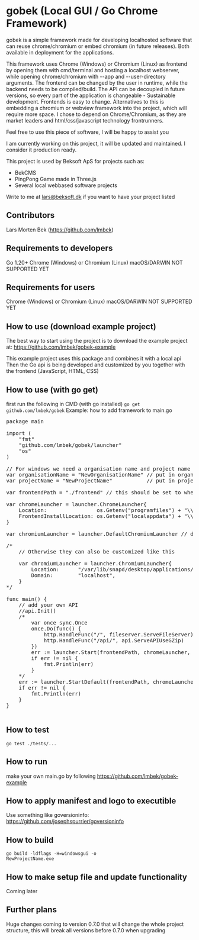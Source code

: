# gobek (Local GUI / Go Chrome Framework)

gobek is a simple framework made for developing localhosted software that can reuse chrome/chromium or embed chromium (in future releases). Both available in deployment for the applications.

This framework uses Chrome (Windows) or Chromium (Linux) as frontend by opening them with cmd/terminal and hosting a localhost webserver, while opening chrome/chromium with --app and --user-directory arguments. The frontend can be changed by the user in runtime, while the backend needs to be compiled/build. The API can be decoupled in future versions, so every part of the application is changeable - Sustainable development. Frontends is easy to change. Alternatives to this is embedding a chromium or webview framework into the project, which will require more space. I chose to depend on Chrome/Chromium, as they are market leaders and html/css/javascript technology frontrunners.

Feel free to use this piece of software, I will be happy to assist you

I am currently working on this project, it will be updated and maintained. I consider it production ready. 

This project is used by Beksoft ApS for projects such as:
* BekCMS
* PingPong Game made in Three.js
* Several local webbased software projects

Write to me at lars@beksoft.dk if you want to have your project listed

## Contributors
Lars Morten Bek (https://github.com/lmbek)

## Requirements to developers
Go 1.20+
Chrome (Windows) or Chromium (Linux)
macOS/DARWIN NOT SUPPORTED YET

## Requirements for users
Chrome (Windows) or Chromium (Linux)
macOS/DARWIN NOT SUPPORTED YET

## How to use (download example project)
The best way to start using the project is to download the example project at:
https://github.com/lmbek/gobek-example

This example project uses this package and combines it with a local api
Then the Go api is being developed and customized by you together with the frontend (JavaScript, HTML, CSS)

## How to use (with go get)
first run the following in CMD (with go installed)
<code>go get github.com/lmbek/gobek</code>
Example: how to add framework to main.go
<pre>
package main

import (
	"fmt"
	"github.com/lmbek/gobek/launcher"
	"os"
)

// For windows we need a organisation name and project name
var organisationName = "NewOrganisationName" // put in organisation name
var projectName = "NewProjectName"           // put in project name

var frontendPath = "./frontend" // this should be set to where frontend files is (frontend folder: html, css, javascript...)

var chromeLauncher = launcher.ChromeLauncher{
	Location:                os.Getenv("programfiles") + "\\Google\\Chrome\\Application\\chrome.exe",
	FrontendInstallLocation: os.Getenv("localappdata") + "\\Google\\Chrome\\InstalledApps\\" + "DefaultOrganisationName" + "\\" + "DefaultProjectName",
}

var chromiumLauncher = launcher.DefaultChromiumLauncher // default chrome or chromium launcher settings can be used like this

/*
	// Otherwise they can also be customized like this

	var chromiumLauncher = launcher.ChromiumLauncher{
		Location:      "/var/lib/snapd/desktop/applications/chromium_chromium.desktop", // TODO: check if better location or can be customised
		Domain:        "localhost",
	}
*/

func main() {
    // add your own API
	//api.Init()
	/*
		var once sync.Once
		once.Do(func() {
			http.HandleFunc("/", fileserver.ServeFileServer)
			http.HandleFunc("/api/", api.ServeAPIUseGZip)
		})
		err := launcher.Start(frontendPath, chromeLauncher, chromiumLauncher) // serves "/" as fileserver.ServeFileServer. If you want to manage "/", then use launcher.StartCustom() instead
		if err != nil {
			fmt.Println(err)
		}
	*/
	err := launcher.StartDefault(frontendPath, chromeLauncher, chromiumLauncher)
	if err != nil {
		fmt.Println(err)
	}
}

</pre>

## How to test
<code>go test ./tests/...</code>

## How to run
make your own main.go by following https://github.com/lmbek/gobek-example

## How to apply manifest and logo to executible
Use something like goversioninfo: https://github.com/josephspurrier/goversioninfo

## How to build
<code>go build -ldflags -H=windowsgui -o NewProjectName.exe</code>

## How to make setup file and update functionality
Coming later

## Further plans
Huge changes coming to version 0.7.0 that will change the whole project structure, this will break all versions before 0.7.0 when upgrading